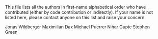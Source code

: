 This file lists all the authors in first-name alphabetical order who have
contributed (either by code contribution or indirectly). If your name is not
listed here, please contact anyone on this list and raise your concern.

Jonas Wildberger
Maximilian Dax
Michael Puerrer
Nihar Gupte
Stephen Green

